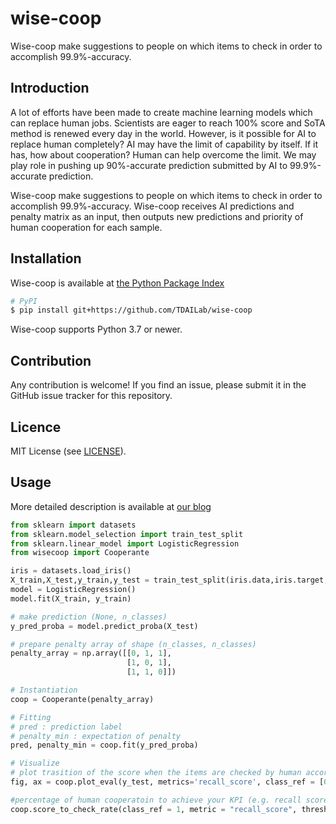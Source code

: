 # wise-coop
Wise-coop make suggestions to people on which items to check in order to accomplish 99.9%-accuracy.

## Introduction
A lot of efforts have been made to create machine learning models which can replace human jobs. 
Scientists are eager to reach 100% score and SoTA method is renewed every day in the world. 
However, is it possible for AI to replace human completely? 
AI may have the limit of capability by itself.
If it has, how about cooperation? Human can help overcome the limit.
We may play role in pushing up 90%-accurate prediction submitted by AI to 99.9%-accurate prediction.

Wise-coop make suggestions to people on which items to check in order to accomplish 99.9%-accuracy.
Wise-coop receives AI predictions and penalty matrix as an input, then outputs new
predictions and priority of human cooperation for each sample.

## Installation
Wise-coop is available at [the Python Package Index](http://pypi.org/project/wise-coop/) 
```bash
# PyPI
$ pip install git+https://github.com/TDAILab/wise-coop
```

Wise-coop supports Python 3.7 or newer.


## Contribution
Any contribution is welcome! If you find an issue, please submit it in the GitHub issue tracker for this repository.

## Licence
MIT License (see [LICENSE](./LICENSE)).

## Usage
More detailed description is available at [our blog](https://www.wantedly.com/companies/company_2215096/post_articles/243981)

```python
from sklearn import datasets
from sklearn.model_selection import train_test_split
from sklearn.linear_model import LogisticRegression
from wisecoop import Cooperante

iris = datasets.load_iris()
X_train,X_test,y_train,y_test = train_test_split(iris.data,iris.target,test_size=0.4)
model = LogisticRegression()
model.fit(X_train, y_train)

# make prediction (None, n_classes)
y_pred_proba = model.predict_proba(X_test)

# prepare penalty array of shape (n_classes, n_classes)
penalty_array = np.array([[0, 1, 1],
                          [1, 0, 1],
                          [1, 1, 0]])

# Instantiation
coop = Cooperante(penalty_array)

# Fitting
# pred : prediction label
# penalty_min : expectation of penalty
pred, penalty_min = coop.fit(y_pred_proba)

# Visualize
# plot trasition of the score when the items are checked by human according to penalty_min
fig, ax = coop.plot_eval(y_test, metrics='recall_score', class_ref = [0,1])

#percentage of human cooperatoin to achieve your KPI (e.g. recall score >= 0.99)
coop.score_to_check_rate(class_ref = 1, metric = "recall_score", threshold = 0.99)
```